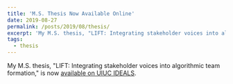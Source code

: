 ```yaml
---
title: 'M.S. Thesis Now Available Online'
date: 2019-08-27
permalink: /posts/2019/08/thesis/
excerpt: 'My M.S. thesis, "LIFT: Integrating stakeholder voices into algorithmic team formation," is now [available on UIUC IDEALS](http://hdl.handle.net/2142/104866).'
tags:
  - thesis
---
```


My M.S. thesis, "LIFT: Integrating stakeholder voices into algorithmic team formation," is now [available on UIUC IDEALS](http://hdl.handle.net/2142/104866).